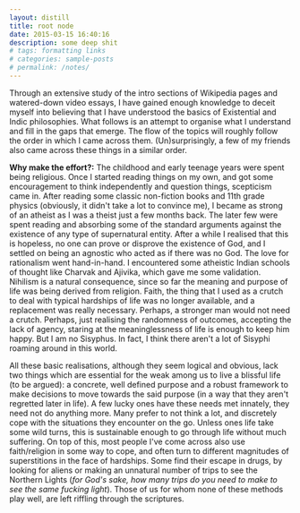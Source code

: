 ```yaml
---
layout: distill
title: root node
date: 2015-03-15 16:40:16
description: some deep shit
# tags: formatting links
# categories: sample-posts
# permalink: /notes/
---
```


Through an extensive study of the intro sections of Wikipedia pages and watered-down video essays, I have gained enough knowledge to deceit myself into believing that I have understood the basics of Existential and Indic philosophies. What follows is an attempt to organise what I understand and fill in the gaps that emerge. The flow of the topics will roughly follow the order in which I came across them. (Un)surprisingly, a few of my friends also came across these things in a similar order. 

**Why make the effort?:** The childhood and early teenage years were spent being religious. Once I started reading things on my own, and got some encouragement to think independently and question things, scepticism came in. After reading some classic non-fiction books and 11th grade physics (obviously, it didn't take a lot to convince me), I became as strong of an atheist as I was a theist just a few months back. The later few were spent reading and absorbing some of the standard arguments against the existence of any type of supernatural entity. After a while I realised that this is hopeless, no one can prove or disprove the existence of God, and I settled on being an agnostic who acted as if there was no God. The love for rationalism went hand-in-hand. I encountered some atheistic Indian schools of thought like Charvak and Ajivika, which gave me some validation. Nihilism is a natural consequence, since so far the meaning and purpose of life was being derived from religion. Faith, the thing that I used as a crutch to deal with typical hardships of life was no longer available, and a replacement was really necessary. Perhaps, a stronger man would not need a crutch. Perhaps, just realising the randomness of outcomes, accepting the lack of agency, staring at the meaninglessness of life is enough to keep him happy. But I am no Sisyphus. In fact, I think there aren't a lot of Sisyphi roaming around in this world. 

All these basic realisations, although they seem logical and obvious, lack two things which are essential for the weak among us to live a blissful life (to be argued): a concrete, well defined purpose and a robust framework to make decisions to move towards the said purpose (in a way that they aren't regretted later in life). A few lucky ones have these needs met innately, they need not do anything more. Many prefer to not think a lot, and discretely cope with the situations they encounter on the go. Unless ones life take some wild turns, this is sustainable enough to go through life without much suffering. On top of this, most people I've come across also use faith/religion in some way to cope, and often turn to different magnitudes of superstitions in the face of hardships. Some find their escape in drugs, by looking for aliens or making an unnatural number of trips to see the Northern Lights (_for God's sake, how many trips do you need to make to see the same fucking light_). Those of us for whom none of these methods play well, are left riffling through the scriptures.